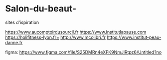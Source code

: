 # Salon-du-beaut-

sites d'ispiration

https://www.aucomptoirdusourcil.fr
https://www.institutlapause.com
https://holifitness-lyon.fr=
http://www.mcolibri.fr
https://www.institut-peau-danne.fr


figma:
https://www.figma.com/file/S25DMRn4eXFK9NmJlRtpz6/Untitled?no
